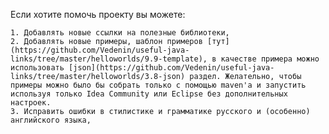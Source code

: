 Если хотите помочь проекту вы можете: 

    1. Добавлять новые ссылки на полезные библиотеки,
    2. Добавлять новые примеры, шаблон примеров [тут](https://github.com/Vedenin/useful-java-links/tree/master/helloworlds/9.9-template), в качестве примера можно использовать [json](https://github.com/Vedenin/useful-java-links/tree/master/helloworlds/3.8-json) раздел. Желательно, чтобы примеры можно было бы собрать только с помощью maven'a и запустить используя только Idea Community или Eclipse без дополнительных настроек.
    3. Исправить ошибки в стилистике и грамматике русского и (особенно) английского языка,  